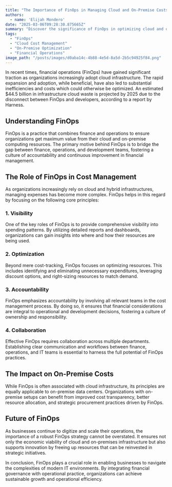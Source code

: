 ```yaml
---
title: "The Importance of FinOps in Managing Cloud and On-Premise Costs"
authors:
  - name: 'Elijah Mondero'
date: "2025-03-06T09:28:30.875665Z"
summary: "Discover the significance of FinOps in optimizing cloud and on-premise infrastructure to minimize financial wastage and enhance operational efficiency."
tags:
  - "FinOps"
  - "Cloud Cost Management"
  - "On-Premise Optimization"
  - "Financial Operations"
image_path: "/posts/images/d0aba14c-4b88-4e5d-8a5d-2b5c94925f84.png"
---
```


In recent times, financial operations (FinOps) have gained significant traction as organizations increasingly adopt cloud infrastructure. The rapid expansion and adoption, while beneficial, have also led to substantial inefficiencies and costs which could otherwise be optimized. An estimated $44.5 billion in infrastructure cloud waste is projected by 2025 due to the disconnect between FinOps and developers, according to a report by Harness.

## Understanding FinOps

FinOps is a practice that combines finance and operations to ensure organizations get maximum value from their cloud and on-premise computing resources. The primary motive behind FinOps is to bridge the gap between finance, operations, and development teams, fostering a culture of accountability and continuous improvement in financial management.

## The Role of FinOps in Cost Management

As organizations increasingly rely on cloud and hybrid infrastructures, managing expenses has become more complex. FinOps helps in this regard by focusing on the following core principles:

### 1. **Visibility**

One of the key roles of FinOps is to provide comprehensive visibility into spending patterns. By utilizing detailed reports and dashboards, organizations can gain insights into where and how their resources are being used.

### 2. **Optimization**

Beyond mere cost-tracking, FinOps focuses on optimizing resources. This includes identifying and eliminating unnecessary expenditures, leveraging discount options, and right-sizing resources to match demand.

### 3. **Accountability**

FinOps emphasizes accountability by involving all relevant teams in the cost management process. By doing so, it ensures that financial considerations are integral to operational and development decisions, fostering a culture of ownership and responsibility.

### 4. **Collaboration**

Effective FinOps requires collaboration across multiple departments. Establishing clear communication and workflows between finance, operations, and IT teams is essential to harness the full potential of FinOps practices.

## The Impact on On-Premise Costs

While FinOps is often associated with cloud infrastructure, its principles are equally applicable to on-premise data centers. Organizations with on-premise setups can benefit from improved cost transparency, better resource allocation, and strategic procurement practices driven by FinOps.

## Future of FinOps

As businesses continue to digitize and scale their operations, the importance of a robust FinOps strategy cannot be overstated. It ensures not only the economic viability of cloud and on-premises infrastructure but also supports innovation by freeing up resources that can be reinvested in strategic initiatives.

In conclusion, FinOps plays a crucial role in enabling businesses to navigate the complexities of modern IT environments. By integrating financial governance with operational practice, organizations can achieve sustainable growth and operational efficiency.
